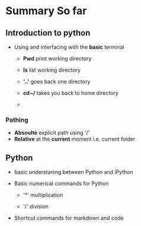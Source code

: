 # Summary So far

## Introduction to python
* Using and interfacing with the **basic** terminal
  
  * **Pwd** print working directory

  * **ls** list working directory

  * **'..'** goes back one directory

  * **cd~/** takes you back to home directory
  
  * 

### Pathing
* **Absoulte** explicit path using '/'
* **Relative** at the **current** moment i.e. current folder


## Python
* basic understaning between Python and iPython
* Basic numerical commands for Python

  * '*' multiplication
  
  * '/' division

* Shortcut commands for markdown and code

